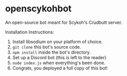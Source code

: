 # openscykohbot
An open-source bot meant for Scykoh's Crudbutt server.

Installation Instructions:
1. Install libsodium on your platform of choice.
2. `git clone` this bot's source code.
3. `npm install` inside the bot's directory.
4. Set up a Discord bot (this is left to the reader)
5. `node index.js` when everything's been done.
6. Congrats, you deployed a full copy of this bot!
